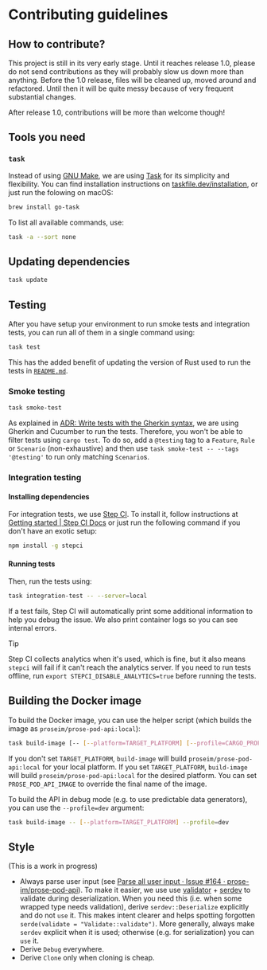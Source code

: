 # Contributing guidelines

## How to contribute?

This project is still in its very early stage. Until it reaches release 1.0, please do not send contributions as they will probably slow us down more than anything. Before the 1.0 release, files will be cleaned up, moved around and refactored. Until then it will be quite messy because of very frequent substantial changes.

After release 1.0, contributions will be more than welcome though!

## Tools you need

### `task`

Instead of using [GNU Make], we are using [Task] for its simplicity and flexibility.
You can find installation instructions on [taskfile.dev/installation],
or just run the folowing on macOS:

```bash
brew install go-task
```

To list all available commands, use:

```bash
task -a --sort none
```

## Updating dependencies

```bash
task update
```

## Testing

After you have setup your environment to run smoke tests and integration tests, you can run all of them in a single command using:

```bash
task test
```

This has the added benefit of updating the version of Rust used to run the tests in [`README.md`](./README.md).

### Smoke testing

```bash
task smoke-test
```

As explained in [ADR: Write tests with the Gherkin syntax](./docs/ADRs/2024-01-11-a-write-tests-in-gherkin.md), we are using Gherkin and Cucumber to run the tests. Therefore, you won't be able to filter tests using `cargo test`. To do so, add a `@testing` tag to a `Feature`, `Rule` or `Scenario` (non-exhaustive) and then use `task smoke-test -- --tags '@testing'` to run only matching `Scenario`s.

### Integration testing

#### Installing dependencies

For integration tests, we use [Step CI]. To install it, follow instructions at [Getting started | Step CI Docs](https://docs.stepci.com/guides/getting-started.html) or just run the following command if you don't have an exotic setup:

```bash
npm install -g stepci
```

#### Running tests

Then, run the tests using:

```bash
task integration-test -- --server=local
```

If a test fails, Step CI will automatically print some additional information to help you debug the issue. We also print container logs so you can see internal errors.

> [!TIP]
> Step CI collects analytics when it's used, which is fine, but it also means `stepci` will fail if it can't reach the analytics server.
> If you need to run tests offline, run `export STEPCI_DISABLE_ANALYTICS=true` before running the tests.

## Building the Docker image

To build the Docker image, you can use the helper script (which builds the image as `proseim/prose-pod-api:local`):

```bash
task build-image [-- [--platform=TARGET_PLATFORM] [--profile=CARGO_PROFILE] [--help]]
```

If you don't set `TARGET_PLATFORM`, `build-image` will build `proseim/prose-pod-api:local` for your local platform. If you set `TARGET_PLATFORM`, `build-image` will build `proseim/prose-pod-api:local` for the desired platform. You can set `PROSE_POD_API_IMAGE` to override the final name of the image.

To build the API in debug mode (e.g. to use predictable data generators), you can use the `--profile=dev` argument:

```bash
task build-image -- [--platform=TARGET_PLATFORM] --profile=dev
```

## Style

(This is a work in progress)

- Always parse user input (see [Parse all user input · Issue #164 · prose-im/prose-pod-api](https://github.com/prose-im/prose-pod-api/issues/164)). To make it easier, we use use [validator](https://crates.io/crates/validator) + [serdev](https://crates.io/crates/serdev) to validate during deserialization. When you need this (i.e. when some wrapped type needs validation), derive `serdev::Deserialize` explicitly and do not `use` it. This makes intent clearer and helps spotting forgotten `serde(validate = "Validate::validate")`. More generally, always make `serdev` explicit when it is used; otherwise (e.g. for serialization) you can `use` it.
- Derive `Debug` everywhere.
- Derive `Clone` only when cloning is cheap.

[Step CI]: https://stepci.com/ "Step CI homepage"
[Task]: https://stepci.com/ "Task"
[GNU Make]: https://www.gnu.org/software/make/ "Make - GNU Project - Free Software Foundation"
[taskfile.dev/installation]: https://taskfile.dev/installation/ "Installation | Task"
